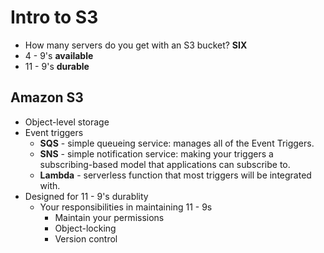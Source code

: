 # Intro to S3

* How many servers do you get with an S3 bucket? __SIX__
* 4 - 9's __available__
* 11 - 9's __durable__

## Amazon S3
* Object-level storage
* Event triggers
    * __SQS__ - simple queueing service: manages all of the Event Triggers.
    * __SNS__ - simple notification service: making your triggers a subscribing-based model that applications can subscribe to.
    * __Lambda__ - serverless function that most triggers will be integrated with.
* Designed for 11 - 9's durablity
    * Your responsibilities in maintaining 11 - 9s
        * Maintain your permissions
        * Object-locking
        * Version control 